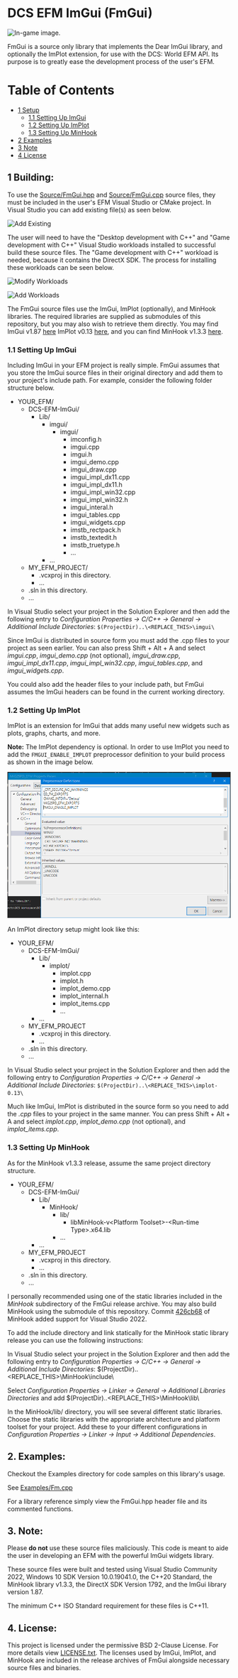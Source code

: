 # DCS EFM ImGui (FmGui)

![In-game image.](Images/InDCS.png)

FmGui is a source only library that implements the Dear ImGui library, and optionally the ImPlot extension, for use with the DCS: World EFM API. Its purpose is to greatly ease the development process of the user's EFM.

# Table of Contents

- [1 Setup](#building)
  - [1.1 Setting Up ImGui](#imgui)
  - [1.2 Setting Up ImPlot](#implot)
  - [1.3 Setting Up MinHook](#minhook)
- [2 Examples](#examples)
- [3 Note](#note)
- [4 License](#license)

## 1 Building: <a name="building"></a>
To use the [Source/FmGui.hpp](Source/FmGui.hpp) and [Source/FmGui.cpp](Source/FmGui.cpp) source files, they must be included in the user's EFM Visual Studio or CMake project. In Visual Studio you can add existing file(s) as seen below.

![Add Existing](Images/AddExisting.png)

The user will need to have the "Desktop development with C++" and "Game development with C++" Visual Studio workloads installed to successful build these source files. The "Game development with C++" workload is needed, because it contains the DirectX SDK. The process for installing these workloads can be seen below.

![Modify Workloads](Images/Modify.png)

![Add Workloads](Images/Workloads.png)

The FmGui source files use the ImGui, ImPlot (optionally), and MinHook libraries.  The required libraries are supplied as submodules of this repository, but you may also wish to retrieve them directly.  You may find ImGui v1.87 [here](https://github.com/ocornut/imgui/releases/tag/v1.87) ImPlot v0.13 [here](t/implot/releases/tag/v0.13), and you can find MinHook v1.3.3 [here](https://github.com/TsudaKageyu/minhook/releases/tag/v1.3.3).

### 1.1 Setting Up ImGui <a name="imgui"></a>

Including ImGui in your EFM project is really simple. FmGui assumes that you store the ImGui source files in their original directory and add them to your project's include path. For example, consider the following folder structure below.

- YOUR_EFM/
  - DCS-EFM-ImGui/
    - Lib/
      - imgui/
        - imgui/
          - imconfig.h
          - imgui.cpp
          - imgui.h
          - imgui_demo.cpp
          - imgui_draw.cpp
          - imgui_impl_dx11.cpp
          - imgui_impl_dx11.h
          - imgui_impl_win32.cpp
          - imgui_impl_win32.h
          - imgui_interal.h
          - imgui_tables.cpp
          - imgui_widgets.cpp
          - imstb_rectpack.h
          - imstb_textedit.h
          - imstb_truetype.h
          - ...
      - ...
  - MY_EFM_PROJECT/
    - .vcxproj in this directory.
    - ...
  - .sln in this directory.
  - ...

In Visual Studio select your project in the Solution Explorer and then add the following entry to *Configuration Properties -> C/C++ -> General -> Additional Include Directories*: `$(ProjectDir)..\<REPLACE_THIS>\imgui\`

Since ImGui is distributed in source form you must add the .cpp files to your project as seen earlier. You can also press Shift + Alt + A and select *imgui.cpp*, *imgui_demo.cpp* (not optional), *imgui_draw.cpp*, *imgui_impl_dx11.cpp*, *imgui_impl_win32.cpp*, *imgui_tables.cpp*, and *imgui_widgets.cpp*.

You could also add the header files to your include path, but FmGui assumes the ImGui headers can be found in the current working directory.

### 1.2 Setting Up ImPlot <a name="implot"></a>

ImPlot is an extension for ImGui that adds many useful new widgets such as plots, graphs, charts, and more.

**Note:** The ImPlot dependency is optional.  In order to use ImPlot you need to add the `FMGUI_ENABLE_IMPLOT` preprocessor definition to your build process as shown in the image below.

![ImPlot Processor Definition](Images/Preprocessor.png)

An ImPlot directory setup might look like this:

- YOUR_EFM/
  - DCS-EFM-ImGui/
    - Lib/
      - implot/
        - implot.cpp
        - implot.h
        - implot_demo.cpp
        - implot_internal.h
        - implot_items.cpp
        - ...
    - ...
  - MY_EFM_PROJECT
    - .vcxproj in this directory.
    - ...
  - .sln in this directory.
  - ...

In Visual Studio select your project in the Solution Explorer and then add the following entry to *Configuration Properties -> C/C++ -> General -> Additional Include Directories*: `$(ProjectDir)..\<REPLACE_THIS>\implot-0.13\`

Much like ImGui, ImPlot is distributed in the source form so you need to add the *.cpp* files to your project in the same manner. You can press Shift + Alt + A and select *implot.cpp*, *implot_demo.cpp* (not optional), and *implot_items.cpp*.

### 1.3 Setting Up MinHook <a name="minhook"></a>

As for the MinHook v1.3.3 release, assume the same project directory structure.

- YOUR_EFM/
  - DCS-EFM-ImGui/
    - Lib/
      - MinHook/
        - lib/
          - libMinHook-v\<Platform Toolset\>-\<Run-time Type\>.x64.lib
        - ...
    - ...
  - MY_EFM_PROJECT
    - .vcxproj in this directory.
    - ...
  - .sln in this directory.
  - ...

I personally recommended using one of the static libraries included in the *MinHook* subdirectory of the FmGui release archive.  You may also build MinHook using the submodule of this repository.  Commit [426cb68](https://github.com/TsudaKageyu/minhook/commit/426cb6880035ee3cceed05384bb3f2db01a20a15) of MinHook added support for Visual Studio 2022.

To add the include directory and link statically for the MinHook static library release you can use the following instructions:

In Visual Studio select your project in the Solution Explorer and then add the following entry to *Configuration Properties -> C/C++ -> General -> Additional Include Directories*: $(ProjectDir)..\<REPLACE_THIS>\MinHook\include\

Select *Configuration Properties -> Linker -> General -> Additional Libraries Directories* and add $(ProjectDir)\..\<REPLACE_THIS>\MinHook\lib\

In the MinHook/lib/ directory, you will see several different static libraries.  Choose the static libraries with the appropriate architecture and platform toolset for your project.  Add these to your different configurations in *Configuration Properties -> Linker -> Input -> Additional Dependencies*.

## 2. Examples: <a name="examples"></a>

Checkout the Examples directory for code samples on this library's usage.

See [Examples/Fm.cpp](Examples/Fm.cpp)

For a library reference simply view the FmGui.hpp header file and its commented functions.

## 3. Note: <a name="note"></a>

Please **do not** use these source files maliciously. This code is meant to aide the user in developing an EFM with the powerful ImGui widgets library.

These source files were built and tested using Visual Studio Community 2022, Windows 10 SDK Version 10.0.19041.0, the C++20 Standard, the MinHook library v1.3.3, the DirectX SDK Version 1792, and the ImGui library version 1.87.

The minimum C++ ISO Standard requirement for these files is C++11.

## 4. License: <a name="license"></a>

This project is licensed under the permissive BSD 2-Clause License.  For more details view [LICENSE.txt](LICENSE.txt).  The licenses used by ImGui, ImPlot, and MinHook are included in the release archives of FmGui alongside necessary source files and binaries.

